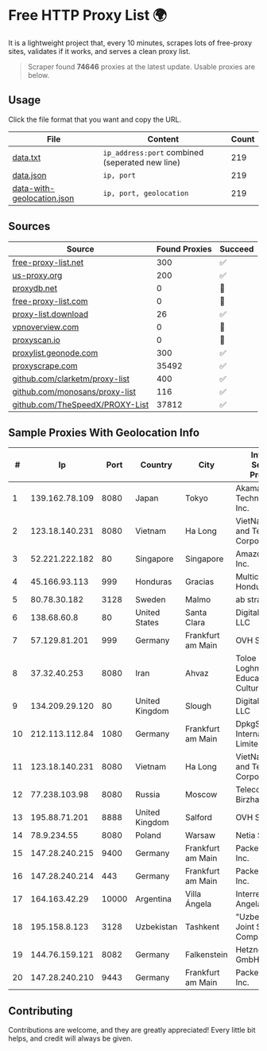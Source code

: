 
# Free HTTP Proxy List 🌍

It is a lightweight project that, every 10 minutes, scrapes lots of free-proxy sites, validates if it works, and serves a clean proxy list.


> Scraper found **74646** proxies at the latest update. Usable proxies are below.

## Usage

Click the file format that you want and copy the URL.


|File|Content|Count|
|----|-------|-----|
|[data.txt](https://raw.githubusercontent.com/themiralay/Proxy-List-World/master/data.txt)|`ip_address:port` combined (seperated new line)|219|
|[data.json](https://raw.githubusercontent.com/themiralay/Proxy-List-World/master/data.json)|`ip, port`|219|
|[data-with-geolocation.json](https://raw.githubusercontent.com/themiralay/Proxy-List-World/master/data-with-geolocation.json)|`ip, port, geolocation`|219|

## Sources

|Source|Found Proxies|Succeed|
|------|-------------|-------|
|[free-proxy-list.net](https://free-proxy-list.net)|300|✅|
|[us-proxy.org](https://www.us-proxy.org)|200|✅|
|[proxydb.net](http://proxydb.net)|0|🚫|
|[free-proxy-list.com](https://free-proxy-list.com/?page=&port=&type%5B%5D=http&type%5B%5D=https&up_time=0&search=Search)|0|🚫|
|[proxy-list.download](https://www.proxy-list.download/HTTP)|26|✅|
|[vpnoverview.com](https://vpnoverview.com/privacy/anonymous-browsing/free-proxy-servers)|0|🚫|
|[proxyscan.io](https://www.proxyscan.io)|0|🚫|
|[proxylist.geonode.com](https://proxylist.geonode.com/api/proxy-list?limit=300&page=1&sort_by=lastChecked&sort_type=desc&protocols=http,https)|300|✅|
|[proxyscrape.com](https://api.proxyscrape.com/v2/?request=displayproxies&protocol=http&timeout=10000&country=all&ssl=all&anonymity=all)|35492|✅|
|[github.com/clarketm/proxy-list](https://raw.githubusercontent.com/clarketm/proxy-list/master/proxy-list-raw.txt)|400|✅|
|[github.com/monosans/proxy-list](https://raw.githubusercontent.com/monosans/proxy-list/main/proxies/http.txt)|116|✅|
|[github.com/TheSpeedX/PROXY-List](https://raw.githubusercontent.com/TheSpeedX/PROXY-List/master/http.txt)|37812|✅|


## Sample Proxies With Geolocation Info

|#|Ip|Port|Country|City|Internet Service Provider|
|-|--|----|-------|----|-------------------------|
|1|139.162.78.109|8080|Japan|Tokyo|Akamai Technologies, Inc.|
|2|123.18.140.231|8080|Vietnam|Ha Long|VietNam Post and Telecom Corporation|
|3|52.221.222.182|80|Singapore|Singapore|Amazon.com, Inc.|
|4|45.166.93.113|999|Honduras|Gracias|Multicable De Honduras|
|5|80.78.30.182|3128|Sweden|Malmo|ab stract|
|6|138.68.60.8|80|United States|Santa Clara|DigitalOcean, LLC|
|7|57.129.81.201|999|Germany|Frankfurt am Main|OVH SAS|
|8|37.32.40.253|8080|Iran|Ahvaz|Toloe Rayaneh Loghman Educational and Cultural Co.|
|9|134.209.29.120|80|United Kingdom|Slough|DigitalOcean, LLC|
|10|212.113.112.84|1080|Germany|Frankfurt am Main|DpkgSoft International Limited|
|11|123.18.140.231|8080|Vietnam|Ha Long|VietNam Post and Telecom Corporation|
|12|77.238.103.98|8080|Russia|Moscow|Telecom-Birzha, LLC|
|13|195.88.71.201|8888|United Kingdom|Salford|OVH SAS|
|14|78.9.234.55|8080|Poland|Warsaw|Netia SA|
|15|147.28.240.215|9400|Germany|Frankfurt am Main|Packet Host, Inc.|
|16|147.28.240.214|443|Germany|Frankfurt am Main|Packet Host, Inc.|
|17|164.163.42.29|10000|Argentina|Villa Ángela|Interret Villa Angela SRL|
|18|195.158.8.123|3128|Uzbekistan|Tashkent|"Uzbektelekom" Joint Stock Company|
|19|144.76.159.121|8082|Germany|Falkenstein|Hetzner Online GmbH|
|20|147.28.240.210|9443|Germany|Frankfurt am Main|Packet Host, Inc.|



## Contributing

Contributions are welcome, and they are greatly appreciated! Every
little bit helps, and credit will always be given.

